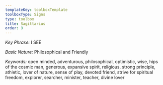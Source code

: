 ```yaml
---
templateKey: toolboxTemplate
toolboxType: Signs
type: toolbox
title: Sagittarius
order: 9
---
```

_Key Phrase:_ I SEE



_Basic Nature:_ Philosophical and Friendly



_Keywords:_ open minded, adventurous, philosophical, optimistic, wise, hips of the cosmic man, generous, expansive spirit, religious, strong principle, athletic, lover of nature, sense of play, devoted friend, strive for spiritual freedom, explorer, searcher, minister, teacher, divine lover
